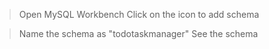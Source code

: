 > Open MySQL Workbench
> Click on the icon to add schema


> Name the schema as "todotaskmanager"
> See the schema